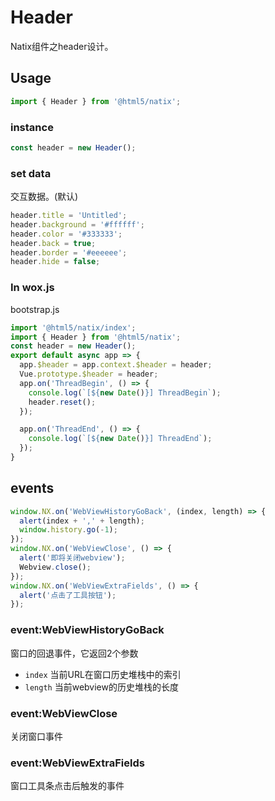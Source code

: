 # Header

Natix组件之header设计。

## Usage

```javascript
import { Header } from '@html5/natix';
```

### instance

```javascript
const header = new Header();
```

### set data

交互数据。(默认)

```javascript
header.title = 'Untitled';
header.background = '#ffffff';
header.color = '#333333';
header.back = true;
header.border = '#eeeeee';
header.hide = false;
```

### In wox.js

bootstrap.js

```javascript
import '@html5/natix/index';
import { Header } from '@html5/natix';
const header = new Header();
export default async app => {
  app.$header = app.context.$header = header;
  Vue.prototype.$header = header;
  app.on('ThreadBegin', () => {
    console.log(`[${new Date()}] ThreadBegin`);
    header.reset();
  });

  app.on('ThreadEnd', () => {
    console.log(`[${new Date()}] ThreadEnd`);
  });
}
```

## events

```javascript
window.NX.on('WebViewHistoryGoBack', (index, length) => {
  alert(index + ',' + length);
  window.history.go(-1);
});
window.NX.on('WebViewClose', () => {
  alert('即将关闭webview');
  Webview.close();
});
window.NX.on('WebViewExtraFields', () => {
  alert('点击了工具按钮');
});
```

### event:WebViewHistoryGoBack

窗口的回退事件，它返回2个参数

- `index` 当前URL在窗口历史堆栈中的索引
- `length` 当前webview的历史堆栈的长度

### event:WebViewClose

关闭窗口事件

### event:WebViewExtraFields

窗口工具条点击后触发的事件